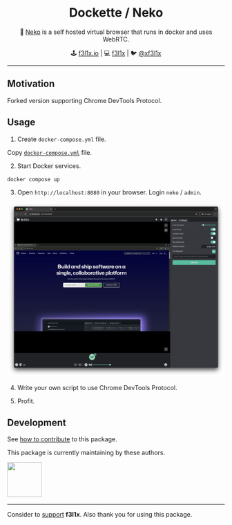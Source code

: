<h1 align=center>Dockette / Neko</h1>

<p align=center>
   🐳 <a href="https://github.com/m1k1o/neko">Neko</a> is a self hosted virtual browser that runs in docker and uses WebRTC.
</p>

<p align=center>
🕹 <a href="https://f3l1x.io">f3l1x.io</a> | 💻 <a href="https://github.com/f3l1x">f3l1x</a> | 🐦 <a href="https://twitter.com/xf3l1x">@xf3l1x</a>
</p>

-----

## Motivation

Forked version supporting Chrome DevTools Protocol.

## Usage

1. Create `docker-compose.yml` file.

Copy [`docker-compose.yml`](./docker-compose.yml) file.

2. Start Docker services.

```
docker compose up
```

3. Open `http://localhost:8080` in your browser. Login `neko` / `admin`.

![](.docs/neko.png)

4. Write your own script to use Chrome DevTools Protocol.

5. Profit.

## Development

See [how to contribute](https://contributte.org/contributing.html) to this package.

This package is currently maintaining by these authors.

<a href="https://github.com/f3l1x">
    <img width="80" height="80" src="https://avatars2.githubusercontent.com/u/538058?v=3&s=80">
</a>

-----

Consider to [support](https://github.com/sponsors/f3l1x) **f3l1x**. Also thank you for using this package.
